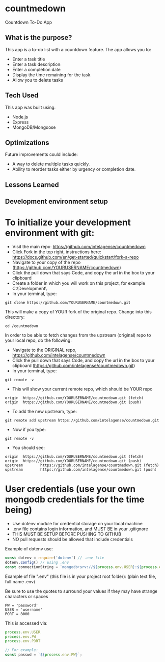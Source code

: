 # countmedown
Countdown To-Do App

## What is the purpose?
This app is a to-do list with a countdown feature. The app allows you to:

* Enter a task title
* Enter a task description
* Enter a completion date
* Display the time remaining for the task
* Allow you to delete tasks

## Tech Used
This app was built using:

* Node.js
* Express
* MongoDB/Mongoose
 

## Optimizations

Future improvements could include:

* A way to delete multiple tasks quickly. 
* Ability to reorder tasks either by urgency or completion date.

## Lessons Learned




## Development environment setup

# To initialize your development environment with git:
* Visit the main repo: https://github.com/intelagense/countmedown
* Click Fork in the top right, instructions here: https://docs.github.com/en/get-started/quickstart/fork-a-repo
* Navigate to your copy of the repo (https://github.com/YOURUSERNAME/countmedown)
* Click the pull down that says Code, and copy the url in the box to your clipboard
* Create a folder in which you will work on this project, for example C:\Development\
* In your terminal, type:

```shell
git clone https://github.com/YOURUSERNAME/countmedown.git
```
This will make a copy of YOUR fork of the original repo.
Change into this directory:
```shell
cd /countmedown
```

In order to be able to fetch changes from the upstream (original) repo to your local repo, do the following:

* Navigate to the ORIGINAL repo, https://github.com/intelagense/countmedown
* Click the pull down that says Code, and copy the url in the box to your clipboard (https://github.com/intelagense/countmedown.git)
* In your terminal, type:
```shell
git remote -v
```
* This will show your current remote repo, which should be YOUR repo
```shell
origin  https://github.com/YOURUSERNAME/countmedown.git (fetch)
origin  https://github.com/YOURUSERNAME/countmedown.git (push)
```

* To add the new upstream, type:
```shell
git remote add upstream https://github.com/intelagense/countmedown.git
```

* Now if you type:
```shell
git remote -v
```
* You should see:
```shell
origin  https://github.com/YOURUSERNAME/countmedown.git (fetch)
origin  https://github.com/YOURUSERNAME/countmedown.git (push)
upstream        https://github.com/intelagense/countmedown.git (fetch)
upstream        https://github.com/intelagense/countmedown.git (push)
```

# User credentials (use your own mongodb credentials for the time being)
* Use dotenv module for credential storage on your local machine
* .env file contains login information, and MUST BE in your .gitignore
* THIS MUST BE SETUP BEFORE PUSHING TO GITHUB
* NO pull requests should be allowed that include credentials

Example of dotenv use:

```javascript
const dotenv = require('dotenv') // .env file
dotenv.config() // using .env
const connectionString = `mongodb+srv://${process.env.USER}:${process.env.PW}@cluster0.bzzkg.mongodb.net/?retryWrites=true&w=majority`;
```

Example of file ".env"  (this file is in your project root folder):
(plain text file, full name .env)

Be sure to use the quotes to surround your values if they may have strange characters or spaces
```shell
PW = 'password'
USER = 'username'
PORT = 8000
```

This is accessed via:
```javascript
process.env.USER
process.env.PW
process.env.PORT

// For example:
const passwd = `${process.env.PW}`;
```